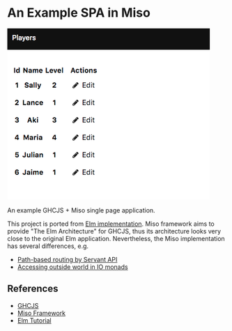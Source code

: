 An Example SPA in Miso
=======================

![screenshot](screenshot.png)

An example GHCJS + Miso single page application.

This project is ported from [Elm implementation](https://github.com/sporto/elm-tutorial-app). Miso framework aims to provide "The Elm Architecture" for GHCJS, thus its architecture looks very close to the original Elm application. Nevertheless, the Miso implementation has several differences, e.g.

* [Path-based routing by Servant API](./src/Routing.hs)
* [Accessing outside world in IO monads](./src/Effect.hs)

References
----------

* [GHCJS](https://github.com/ghcjs/ghcjs)
* [Miso Framework](https://haskell-miso.org/)
* [Elm Tutorial](https://www.gitbook.com/book/sporto/elm-tutorial/details)
